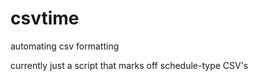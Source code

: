 # csvtime
 automating csv formatting
 
 currently just a script that marks off schedule-type CSV's 


